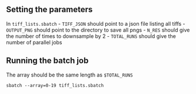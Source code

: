 ## Setting the parameters

In `tiff_lists.sbatch`
	- `TIFF_JSON` should point to a json file listing all tiffs
	- `OUTPUT_PNG` should point to the directory to save all pngs
	- `N_RES` should give the number of times to downsample by 2
	- `TOTAL_RUNS` should give the number of parallel jobs

## Running the batch job

The array should be the same length as `$TOTAL_RUNS`

```
sbatch --array=0-19 tiff_lists.sbatch
```
